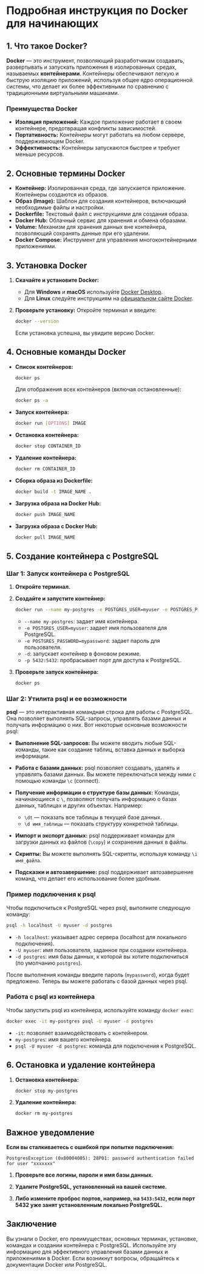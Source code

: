 # Подробная инструкция по Docker для начинающих

## 1. Что такое Docker?

**Docker** — это инструмент, позволяющий разработчикам создавать, развертывать и запускать приложения в изолированных средах, называемых **контейнерами**. Контейнеры обеспечивают легкую и быструю изоляцию приложений, используя общее ядро операционной системы, что делает их более эффективными по сравнению с традиционными виртуальными машинами.

### Преимущества Docker
- **Изоляция приложений:** Каждое приложение работает в своем контейнере, предотвращая конфликты зависимостей.
- **Портативность:** Контейнеры могут работать на любом сервере, поддерживающем Docker.
- **Эффективность:** Контейнеры запускаются быстрее и требуют меньше ресурсов.

## 2. Основные термины Docker

- **Контейнер:** Изолированная среда, где запускается приложение. Контейнеры создаются из образов.
- **Образ (Image):** Шаблон для создания контейнеров, включающий необходимые файлы и настройки.
- **Dockerfile:** Текстовый файл с инструкциями для создания образа.
- **Docker Hub:** Облачный сервис для хранения и обмена образами.
- **Volume:** Механизм для хранения данных вне контейнера, позволяющий сохранять данные при его удалении.
- **Docker Compose:** Инструмент для управления многоконтейнерными приложениями.

## 3. Установка Docker

1. **Скачайте и установите Docker:**
   - Для **Windows** и **macOS** используйте [Docker Desktop](https://www.docker.com/products/docker-desktop).
   - Для **Linux** следуйте инструкциям на [официальном сайте Docker](https://docs.docker.com/get-docker/).

2. **Проверьте установку:**
   Откройте терминал и введите:
   ```bash
   docker --version
   ```
   Если установка успешна, вы увидите версию Docker.

## 4. Основные команды Docker

- **Список контейнеров:**
  ```bash
  docker ps
  ```
  Для отображения всех контейнеров (включая остановленные):
  ```bash
  docker ps -a
  ```

- **Запуск контейнера:**
  ```bash
  docker run [OPTIONS] IMAGE
  ```

- **Остановка контейнера:**
  ```bash
  docker stop CONTAINER_ID
  ```

- **Удаление контейнера:**
  ```bash
  docker rm CONTAINER_ID
  ```

- **Сборка образа из Dockerfile:**
  ```bash
  docker build -t IMAGE_NAME .
  ```

- **Загрузка образа на Docker Hub:**
  ```bash
  docker push IMAGE_NAME
  ```

- **Загрузка образа с Docker Hub:**
  ```bash
  docker pull IMAGE_NAME
  ```

## 5. Создание контейнера с PostgreSQL

### Шаг 1: Запуск контейнера с PostgreSQL

1. **Откройте терминал.**

2. **Создайте и запустите контейнер:**
   ```bash
   docker run --name my-postgres -e POSTGRES_USER=myuser -e POSTGRES_PASSWORD=mypassword -d -p 5432:5432 postgres
   ```
   - `--name my-postgres`: задает имя контейнера.
   - `-e POSTGRES_USER=myuser`: задает имя пользователя для PostgreSQL.
   - `-e POSTGRES_PASSWORD=mypassword`: задает пароль для пользователя.
   - `-d`: запускает контейнер в фоновом режиме.
   - `-p 5432:5432`: пробрасывает порт для доступа к PostgreSQL.

3. **Проверьте запуск контейнера:**
   ```bash
   docker ps
   ```

### Шаг 2: Утилита psql и ее возможности

**psql** — это интерактивная командная строка для работы с PostgreSQL. Она позволяет выполнять SQL-запросы, управлять базами данных и получать информацию о них. Вот некоторые основные возможности psql:

- **Выполнение SQL-запросов:** Вы можете вводить любые SQL-команды, такие как создание таблиц, вставка данных и выборка информации.
  
- **Работа с базами данных:** psql позволяет создавать, удалять и управлять базами данных. Вы можете переключаться между ними с помощью команды `\c` (connect).

- **Получение информации о структуре базы данных:** Команды, начинающиеся с `\`, позволяют получать информацию о базах данных, таблицах и других объектах. Например:
  - `\dt` — показать все таблицы в текущей базе данных.
  - `\d имя_таблицы` — показать структуру конкретной таблицы.

- **Импорт и экспорт данных:** psql поддерживает команды для загрузки данных из файлов (`\copy`) и сохранения данных в файлы.

- **Скрипты:** Вы можете выполнять SQL-скрипты, используя команду `\i имя_файла`.

- **Подсказки и автозавершение:** psql поддерживает автозавершение команд, что делает его использование более удобным.

### Пример подключения к psql

Чтобы подключиться к PostgreSQL через psql, выполните следующую команду:

```bash
psql -h localhost -U myuser -d postgres
```

- `-h localhost`: указывает адрес сервера (localhost для локального подключения).
- `-U myuser`: имя пользователя, заданное при создании контейнера.
- `-d postgres`: имя базы данных, к которой вы хотите подключиться (по умолчанию `postgres`).

После выполнения команды введите пароль (`mypassword`), когда будет предложено. Теперь вы можете работать с базой данных через psql.

### Работа с psql из контейнера

Чтобы запустить psql из контейнера, используйте команду `docker exec`:

```bash
docker exec -it my-postgres psql -U myuser -d postgres
```

- `-it`: позволяет взаимодействовать с контейнером.
- `my-postgres`: имя вашего контейнера.
- `psql -U myuser -d postgres`: команда для подключения к PostgreSQL.

## 6. Остановка и удаление контейнера

1. **Остановка контейнера:**
   ```bash
   docker stop my-postgres
   ```

2. **Удаление контейнера:**
   ```bash
   docker rm my-postgres
   ```

## Важное уведомление

**Если вы сталкиваетесь с ошибкой при попытке подключения:**

```
PostgresException (0x80004005): 28P01: password authentication failed for user "xxxxxxx"
```

1. **Проверьте все логины, пароли и имя базы данных.**

2. **Удалите PostgreSQL, установленный на вашей системе.**

3. **Либо измените проброс портов, например, на `5433:5432`, если порт 5432 уже занят установленным локально PostgreSQL.**

## Заключение

Вы узнали о Docker, его преимуществах, основных терминах, установке, командах и создании контейнера с PostgreSQL. Используйте эту информацию для эффективного управления базами данных и приложениями в Docker. Если возникнут вопросы, обращайтесь к документации Docker или PostgreSQL.
